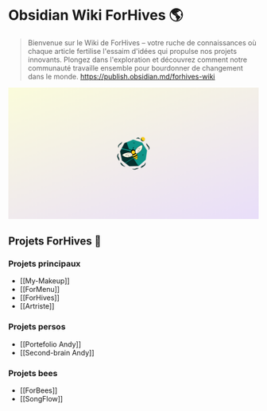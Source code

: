 # Obsidian Wiki ForHives 🌎

> Bienvenue sur le Wiki de ForHives – votre ruche de connaissances où chaque article fertilise l'essaim d'idées qui propulse nos projets innovants. Plongez dans l'exploration et découvrez comment notre communauté travaille ensemble pour bourdonner de changement dans le monde. 
> https://publish.obsidian.md/forhives-wiki

![background.png](background.png)
## Projets ForHives 🐝
### Projets principaux
- [[My-Makeup]]
- [[ForMenu]]
- [[ForHives]]
- [[Artriste]]
### Projets persos
- [[Portefolio Andy]]
- [[Second-brain Andy]]
### Projets bees
- [[ForBees]]
- [[SongFlow]]
